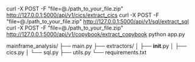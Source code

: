 curl -X POST -F "file=@./path_to_your_file.zip" http://127.0.0.1:5000/api/v1/cics/extract_cics
curl -X POST -F "file=@./path_to_your_file.zip" http://127.0.0.1:5000/api/v1/sql/extract_sql
curl -X POST -F "file=@./path_to_your_file.zip" http://127.0.0.1:5000/api/v1/copybook/extract_copybook
python app.py

mainframe_analysis/
├── main.py
├── extractors/
│   ├── __init__.py
│   ├── cics.py
│   └── sql.py
├── utils.py
└── requirements.txt